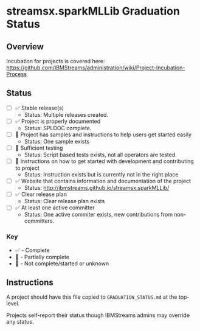 # streamsx.sparkMLLib Graduation Status


## Overview
Incubation for projects is covered here: https://github.com/IBMStreams/administration/wiki/Project-Incubation-Process

## Status

- [ ] :white_check_mark: Stable release(s)
  * Status: Multiple releases created.
- [ ] :white_check_mark: Project is properly documented
  * Status: SPLDOC complete.
- [ ] :large_orange_diamond: Project has samples and instructions to help users get started easily
  * Status: One sample exists
- [ ] :large_orange_diamond: Sufficient testing
  * Status: Script based tests exists, not all operators are tested.
- [ ] :large_orange_diamond: Instructions on how to get started with development and contributing to project
  * Status: Instruction exists but is currently not in the right place
- [ ] :white_check_mark: Website that contains information and documentation of the project
  * Status: http://ibmstreams.github.io/streamsx.sparkMLLib/
- [ ] :white_check_mark: Clear release plan
  * Status: Clear release plan exists
- [ ] :white_check_mark: At least one active committer
  * Status: One active commiter exists, new contributions from non-committers.

### Key
* :white_check_mark: - Complete
* :large_orange_diamond: - Partially complete
* :red_circle: - Not complete/started or unknown

## Instructions
A project should have this file copied to `GRADUATION_STATUS.md` at the top-level.

Projects self-report their status though IBMStreams admins may override any status.
